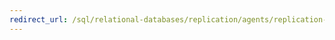```yaml
---
redirect_url: /sql/relational-databases/replication/agents/replication-agents?view=sql-server-2014
---
```

